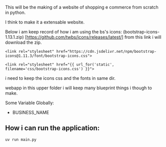 This will be the making of a website of shopping e commerce from scratch in python.

I think to make it a extensable website.

Below i am keep record of how i am using the bs's icons:
(bootstrap-icons-1.13.1.zip) [https://github.com/twbs/icons/releases/latest/]
from this link i will download the zip.

    <link rel="stylesheet" href="https://cdn.jsdelivr.net/npm/bootstrap-icons@1.11.3/font/bootstrap-icons.css">

    <link rel="stylesheet" href="{{ url_for('static', filename='css/bootstrap-icons.css') }}">

i need to keep the icons css and the fonts in same dir.


webapp
in this upper folder i will keep many blueprint things i though to make.




Some Variable Globally:

* BUSINESS_NAME



## How i can run the application:

```
uv run main.py
```